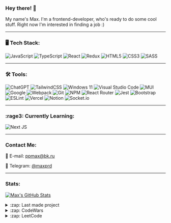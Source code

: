 ### Hey there! 🤖

My name's Max. I'm a frontend-developer, who's ready to do some cool stuff. Right now I'm interested in finding a job :)
***
### 🖥 Tech Stack:
![JavaScript](https://img.shields.io/badge/javascript-%23323330.svg?style=for-the-badge&logo=javascript&logoColor=%23F7DF1E)
![TypeScript](https://img.shields.io/badge/typescript-%23007ACC.svg?style=for-the-badge&logo=typescript&logoColor=white)
![React](https://img.shields.io/badge/react-%2320232a.svg?style=for-the-badge&logo=react&logoColor=%2361DAFB)
![Redux](https://img.shields.io/badge/redux-%23593d88.svg?style=for-the-badge&logo=redux&logoColor=white)
![HTML5](https://img.shields.io/badge/html5-%23E34F26.svg?style=for-the-badge&logo=html5&logoColor=white)
![CSS3](https://img.shields.io/badge/css3-%231572B6.svg?style=for-the-badge&logo=css3&logoColor=white)
![SASS](https://img.shields.io/badge/SASS-hotpink.svg?style=for-the-badge&logo=SASS&logoColor=white)
***
### 🛠️ Tools:
![ChatGPT](https://img.shields.io/badge/chatGPT-74aa9c?style=for-the-badge&logo=openai&logoColor=white)
![TailwindCSS](https://img.shields.io/badge/tailwindcss-%2338B2AC.svg?style=for-the-badge&logo=tailwind-css&logoColor=white)
![Windows 11](https://img.shields.io/badge/Windows%2011-%230079d5.svg?style=for-the-badge&logo=Windows%2011&logoColor=white)
![Visual Studio Code](https://img.shields.io/badge/VSCode-0078D4?style=for-the-badge&logo=visual%20studio%20code&logoColor=white)
![MUI](https://img.shields.io/badge/MUI-%230081CB.svg?style=for-the-badge&logo=mui&logoColor=white)
![Google](https://img.shields.io/badge/google-4285F4?style=for-the-badge&logo=google&logoColor=white)
![Webpack](https://img.shields.io/badge/webpack-%238DD6F9.svg?style=for-the-badge&logo=webpack&logoColor=black)
![Git](https://img.shields.io/badge/git-%23F05033.svg?style=for-the-badge&logo=git&logoColor=white)
![NPM](https://img.shields.io/badge/NPM-%23CB3837.svg?style=for-the-badge&logo=npm&logoColor=white)
![React Router](https://img.shields.io/badge/React_Router-CA4245?style=for-the-badge&logo=react-router&logoColor=white)
![Jest](https://img.shields.io/badge/-jest-%23C21325?style=for-the-badge&logo=jest&logoColor=white)
![Bootstrap](https://img.shields.io/badge/bootstrap-%23563D7C.svg?style=for-the-badge&logo=bootstrap&logoColor=white)
![ESLint](https://img.shields.io/badge/ESLint-4B3263?style=for-the-badge&logo=eslint&logoColor=white)
![Vercel](https://img.shields.io/badge/vercel-%23000000.svg?style=for-the-badge&logo=vercel&logoColor=white)
![Notion](https://img.shields.io/badge/Notion-%23000000.svg?style=for-the-badge&logo=notion&logoColor=white)
![Socket.io](https://img.shields.io/badge/Socket.io-black?style=for-the-badge&logo=socket.io&badgeColor=010101)
***
### :rage3: Currently Learning:
![Next JS](https://img.shields.io/badge/Next-black?style=for-the-badge&logo=next.js&logoColor=white)
***
### Contact Me:
📧 E-mail: ppmax@bk.ru

📱 Telegram: [@maxprd](https://t.me/maxprd)
***

### Stats:
<!-- [![Max's GitHub Stats](https://github-readme-stats-m4xprd.vercel.app/api?username=M4XPRD&hide=contribs&theme=react&show_icons=true&hide=issues&custom_title=Max's&nbsp;Github&nbsp;Stats)](https://github.com/anuraghazra/github-readme-stats) -->
[![Max's GitHub Stats](https://github-readme-stats-m4xprd.vercel.app/api?username=M4XPRD&hide=issues&theme=react&show_icons=true&rank_icon=github&custom_title=Max's&nbsp;Github&nbsp;Stats)](https://github.com/anuraghazra/github-readme-stats)

<details>
  <summary>:zap: Last made project</summary>
  <br />

[![Readme Card](https://github-readme-stats-m4xprd.vercel.app/api/pin/?username=M4XPRD&repo=word-chain-game&theme=react)](https://github.com/M4XPRD/word-chain-game)
<!-- ![Your Repository's Stats](https://github-readme-stats.vercel.app/api/top-langs/?username=M4XPRD&theme=react) -->

</details>

<details>
  <summary>:zap: CodeWars</summary>
  <br />

![](https://www.codewars.com/users/M4XPRD/badges/large)
<!-- ![](https://www.codewars.com/users/M4XPRD/badges/small) -->

</details>

<details>
  <summary>:zap: LeetCode</summary>
  <br />

[![LeetCode user M4XPRD](https://img.shields.io/badge/dynamic/json?style=for-the-badge&labelColor=black&color=%23ffa116&label=Solved&query=solved&url=https%3A%2F%2Fleetcode-badge.vercel.app%2Fapi%2Fusers%2FM4XPRD&logo=leetcode&logoColor=yellow)](https://leetcode.com/M4XPRD/)

</details>

